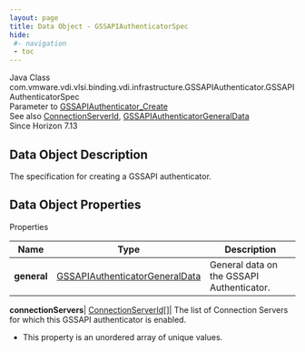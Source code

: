 ```yaml
---
layout: page
title: Data Object - GSSAPIAuthenticatorSpec
hide:
 #- navigation
 - toc
---
```






Java Class
    com.vmware.vdi.vlsi.binding.vdi.infrastructure.GSSAPIAuthenticator.GSSAPIAuthenticatorSpec  
Parameter to
     [GSSAPIAuthenticator_Create](vdi.infrastructure.GSSAPIAuthenticator.md#create)  
See also
     [ConnectionServerId](vdi.entity.ConnectionServerId.md), [GSSAPIAuthenticatorGeneralData](vdi.infrastructure.GSSAPIAuthenticator.GeneralData.md)  
Since 
    Horizon 7.13

## Data Object Description 

The specification for creating a GSSAPI authenticator. 

## Data Object Properties

Properties

Name |  Type |  Description   
---|---|---  
**general**| [GSSAPIAuthenticatorGeneralData](vdi.infrastructure.GSSAPIAuthenticator.GeneralData.md)|  General data on the GSSAPI Authenticator.   
  
**connectionServers**| [ConnectionServerId[]](vdi.entity.ConnectionServerId.md)|  The list of Connection Servers for which this GSSAPI authenticator is enabled.   


  * This property is an unordered array of unique values.

  
  
  
   
  
  


